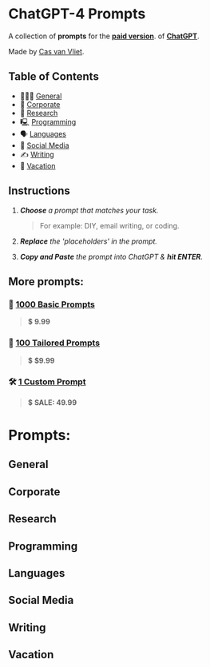 # ChatGPT-4 Prompts

A collection of **prompts** for the [**paid version**](http://openai.com/product/gpt-4). of [**ChatGPT**](http://openai.com/product/gpt-4).

Made by [Cas van Vliet](https://casvanvliet.substack.com).

## Table of Contents

- 👩🏻‍💻 [General](#General)
- 👔 [Corporate](#Corporate)
- 🔎 [Research](Research)
- 🖳 [Programming](Programming)
- 🗣️ [Languages](Languages)
- 📱 [Social Media](Media)
- ✍️ [Writing](Writing)
- 👙 [Vacation](Vacation)

## Instructions

1. _**Choose** a prompt that matches your task._
   > For example: DIY, email writing, or coding.

2. _**Replace** the 'placeholders' in the prompt._

3. _**Copy and Paste** the prompt into ChatGPT & **hit ENTER**._

## More prompts:
### 📄 [**1000 Basic Prompts**](mailto:workcommunication@duck.com) 
> 💲 **9.99**

### 📝 [**100 Tailored Prompts**](mailto:workcommunication@duck.com) 
> 💲 **$9.99**

### 🛠️ [**1 Custom Prompt**](mailto:workcommunication@duck.com) 
> 💲 **SALE: 49.99**

# Prompts:
## General
## Corporate
## Research
## Programming
## Languages
## Social Media
## Writing
## Vacation
